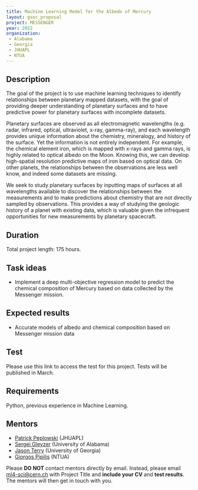 ```yaml
---
title: Machine Learning Model for the Albedo of Mercury
layout: gsoc_proposal
project: MESSENGER
year: 2022
organization:
 - Alabama
 - Georgia
 - JHUAPL
 - NTUA
---
```


## Description

The goal of the project is to use machine learning techniques to identify relationships between planetary mapped datasets, with the goal of providing deeper understanding of planetary surfaces and to have predictive power for planetary surfaces with incomplete datasets.

Planetary surfaces are observed as all electromagnetic wavelengths (e.g. radar, infrared, optical, ultraviolet, x-ray, gamma-ray), and each wavelength provides unique information about the chemistry, mineralogy, and history of the surface. Yet the information is not entirely independent. For example, the chemical element iron, which is mapped with x-rays and gamma rays, is highly related to optical albedo on the Moon. Knowing this, we can develop high-spatial resolution predictive maps of iron based on optical data. On other planets, the relationships between the observations are less well know, and indeed some datasets are missing.

We seek to study planetary surfaces by inputting maps of surfaces at all wavelengths available to discover the relationships between the measurements and to make predictions about chemistry that are not directly sampled by observations. This provides a way of studying the geologic history of a planet with existing data, which is valuable given the infrequent opportunities for new measurements by planetary spacecraft.

## Duration

Total project length: 175 hours.

## Task ideas
  * Implement a deep multi-objective regression model to predict the chemical composition of Mercury based on data collected by the Messenger mission.

## Expected results
  * Accurate models of albedo and chemical composition based on Messenger mission data

## Test

Please use this link to access the test for this project. Tests will be published in March.

## Requirements 
Python, previous experience in Machine Learning. 


## Mentors

  * [Patrick Peplowski](mailto:ml4-sci@cern.ch) (JHUAPL)
  * [Sergei Gleyzer](mailto:ml4-sci@cern.ch) (University of Alabama)
  * [Jason Terry](mailto:ml4-sci@cern.ch) (University of Georgia)
  * [Giorgos Pipilis](mailto:ml4-sci@cern.ch) (NTUA)


 
Please **DO NOT** contact mentors directly by email. Instead, please email [ml4-sci@cern.ch](mailto:ml4-sci@cern.ch) with Project Title and **include your CV** and **test results**. The mentors will then get in touch with you.
